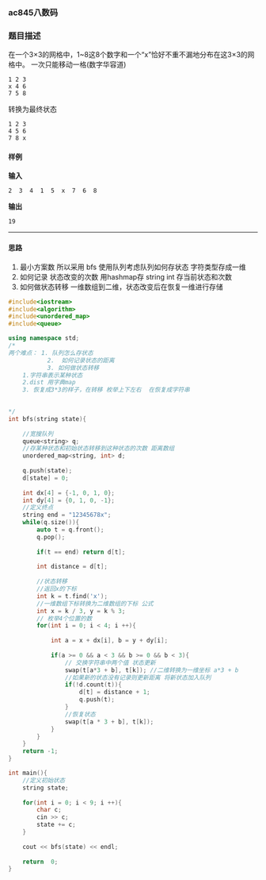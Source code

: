 ### ac845八数码

### 题目描述
在一个3×3的网格中，1~8这8个数字和一个“x”恰好不重不漏地分布在这3×3的网格中。
一次只能移动一格(数字华容道)
```
1 2 3
x 4 6
7 5 8
```
转换为最终状态
```
1 2 3
4 5 6
7 8 x
```

#### 样例
**输入**
```
2  3  4  1  5  x  7  6  8 
```
**输出**
```
19
```

----------
#### 思路
1. 最小方案数 所以采用 bfs 使用队列考虑队列如何存状态   字符类型存成一维
2. 如何记录 状态改变的次数 用hashmap存 string int 存当前状态和次数
3. 如何做状态转移  一维数组到二维，状态改变后在恢复一维进行存储

```c++
#include<iostream>
#include<algorithm>
#include<unordered_map>
#include<queue>

using namespace std;
/*
两个难点： 1. 队列怎么存状态
           2.  如何记录状态的距离
           3. 如何做状态转移           
    1.字符串表示某种状态 
    2.dist 用字典map
    3. 恢复成3*3的样子，在转移 枚举上下左右  在恢复成字符串
    

*/
int bfs(string state){
    
    //宽搜队列
    queue<string> q;
    //存某种状态和初始状态转移到这种状态的次数 距离数组
    unordered_map<string, int> d;
    
    q.push(state);
    d[state] = 0;
    
    int dx[4] = {-1, 0, 1, 0};
    int dy[4] = {0, 1, 0, -1};
    //定义终点
    string end = "12345678x";
    while(q.size()){
        auto t = q.front();
        q.pop();
        
        if(t == end) return d[t];
        
        int distance = d[t];
        
        //状态转移
        //返回x的下标
        int k = t.find('x');
        //一维数组下标转换为二维数组的下标 公式
        int x = k / 3, y = k % 3;
        // 枚举4个位置的数
        for(int i = 0; i < 4; i ++){
            
            int a = x + dx[i], b = y + dy[i];
            
            if(a >= 0 && a < 3 && b >= 0 && b < 3){
                // 交换字符串中两个值 状态更新
                swap(t[a*3 + b], t[k]); //二维转换为一维坐标 a*3 + b
                //如果新的状态没有记录则更新距离 将新状态加入队列
                if(!d.count(t)){
                    d[t] = distance + 1;
                    q.push(t);
                }
                //恢复状态
                swap(t[a * 3 + b], t[k]);
            }
        }
    }
    return -1;
}

int main(){
    //定义初始状态
    string state;
    
    for(int i = 0; i < 9; i ++){
        char c;
        cin >> c;
        state += c;
    }
    
    cout << bfs(state) << endl;
    
    return  0;
}
```